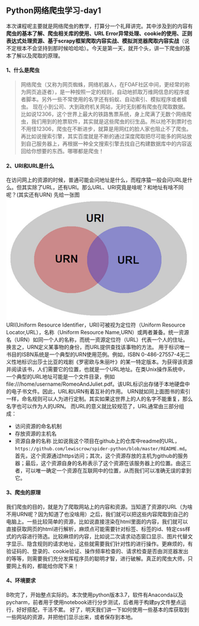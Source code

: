 ## Python网络爬虫学习-day1
本次课程呢主要就是网络爬虫的教学，打算分一个礼拜讲完。其中涉及到的内容有**爬虫的基本了解、爬虫相关库的使用、URL Error异常处理、cookie的使用、正则表达式处理资源、基于scrapy框架爬取内容实战、模拟浏览器爬取内容实战**（说不定根本不会坚持到那时候哈哈哈）。今天是第一天，就开个头，讲一下爬虫的基本了解以及爬取的原理。
#### 1、什么是爬虫
>网络爬虫（又称为网页蜘蛛，网络机器人，在FOAF社区中间，更经常的称为网页追逐者），是一种按照一定的规则，自动地抓取万维网信息的程序或者脚本。另外一些不常使用的名字还有蚂蚁、自动索引、模拟程序或者蠕虫。
现在小到公司、大到政府机关网站，无时无刻都有爬虫在爬取数据。比如说12306，这个世界上最大的铁路售票系统，身上爬满了无数个网络爬虫，我们用到的抢票软件，其实就是这些爬虫的衍生品。所以抢不到票时也不用怪12306，爬虫在不断进步，就算是用网红的脸人家也阻止不了爬虫。再比如说搜索引擎，其实百度就是不断的通过深度爬取把尽可能多的网站放到自己服务器上，再根据一种全文搜索引擎去找自己构建数据库中的内容返回给你想要的东西。哪哪都是爬虫！
#### 2、URI和URL是什么
在访问网上的资源的时候，普通可能会问地址是什么，而程序猿一般会问URL是什么。但其实除了URL，还有URI。那么URL、URI究竟是啥呢？和地址有啥不同呢？(其实还有URN)
先给一张图
![](https://github.com/lewiscrow/spider-python/blob/master/images/day1-1.png)
URI(Uniform Resource Identifier，URI)可被视为定位符（Uniform Resource Locator,URL），名称（Uniform Resource Name,URN）或两者兼备。统一资源名（URN）如同一个人的名称，而统一资源定位符（URL）代表一个人的住址。换言之，URN定义某事物的身份，而URL提供查找该事物的方法。
用于标识唯一书目的ISBN系统是一个典型的URN使用范例。例如，ISBN 0-486-27557-4无二义性地标识出莎士比亚的戏剧《罗密欧与朱丽叶》的某一特定版本。为获得该资源并阅读该书，人们需要它的位置，也就是一个URL地址。在类Unix操作系统中，一个典型的URL地址可能是一个文件目录，例如file:///home/username/RomeoAndJuliet.pdf。该URL标识出存储于本地硬盘中的电子书文件。因此，URL和URN有着互补的作用。
URN就如同上面图书的索引一样，命名规则可以人为进行定制。其实如果这世界上的人的名字不能重复，那么名字也可以作为人的URN。
而URL的意义就比较规范了，URL通常由三部分组成：
* 访问资源的命名机制
* 存放资源的主机名
* 资源自身的名称
比如说我这个项目在github上的仓库中readme的URL，`https://github.com/lewiscrow/spider-python/blob/master/README.md`。首先，这个资源通过https访问；其次，这个资源存放的主机为github的服务器；最后，这个资源自身的名称表示了这个资源在该服务器上的位置。由这三者，可以唯一确定一个资源在互联网中的位置，从而我们可以准确无误的拿到它。
#### 3、爬虫的原理
我们爬虫的目的，就是为了爬取网站上的内容和资源。当知道了资源的URL（为啥不用URN呢？因为知道了也没啥用）之后，我们就可以把这些内容爬取到自己的电脑上。一些比较简单的资源，比如说直接渲染在html里面的内容，我们就可以直接获取网页的html进行解析，麻烦点可能需要针对标签、标签的id、特定css样式的内容进行筛选。比较麻烦的内容，比如说二次请求动态窗口显示、图片代替文字显示、隐含规则的请求地址，这些就需要我们针对性的进行操作。更麻烦的，有验证码的、登录的、cookie验证、操作频率检查的、请求检查是否由浏览器发出的等等，则需要我们充分发挥程序员的聪明才智，进行破解。真正的爬虫大师，只要网上有的，都能给你爬下来！
#### 4、环境要求
B吹完了，开始整点实际的。本次使用python版本3.7，软件有Anaconda以及pycharm，前者用于使用notebook进行分步测试，后者用于构建py文件整点运行，好好搭配，干活不累。
好了，明天我们讲一下如何使用一些基本的库获取到一些网站的资源，并把他们显示出来，或者保存到本地。